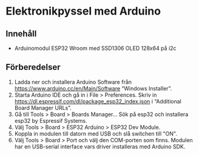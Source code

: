 # Elektronikpyssel med Arduino
## Innehåll
* Arduinomodul ESP32 Wroom med SSD1306 OLED 128x64 på i2c

## Förberedelser
1. Ladda ner och installera Arduino Software från https://www.arduino.cc/en/Main/Software “Windows Installer”.
2. Starta Arduino IDE och gå in i File > Preferences. Skriv in https://dl.espressif.com/dl/package_esp32_index.json i “Additional Board Manager URLs”.
3. Gå till Tools > Board > Boards Manager… Sök på esp32 och installera esp32 by Espressif Systems.
4. Välj Tools > Board > ESP32 Arduino > ESP32 Dev Module.
5. Koppla in modulen till datorn med USB och slå switchen till "ON".
6. Välj Tools > Board > Port och välj den COM-porten som finns. Modulen har en USB-serial interface vars driver installeras med Arduino SDK.
